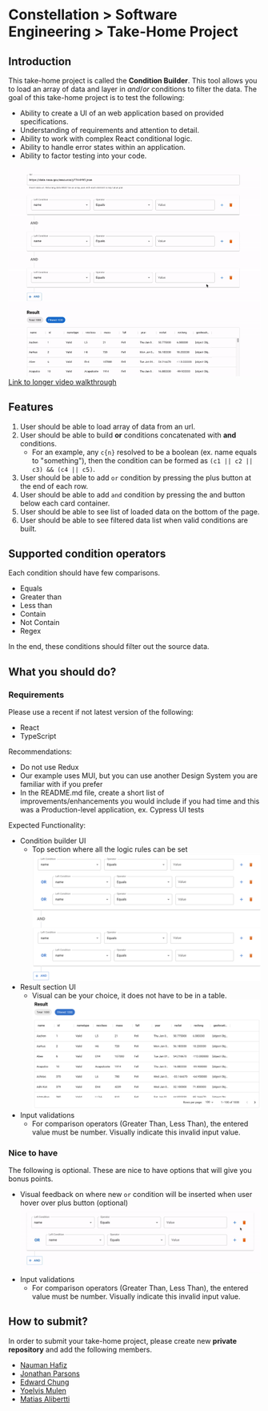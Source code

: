 # Constellation > Software Engineering > Take-Home Project

## Introduction

This take-home project is called the **Condition Builder**. This tool allows you to load an array of data and layer in _and_/_or_ conditions to filter the data. The goal of this take-home project is to test the following:

- Ability to create a UI of an web application based on provided specifications.
- Understanding of requirements and attention to detail.
- Ability to work with complex React conditional logic.
- Ability to handle error states within an application.
- Ability to factor testing into your code.

![demo](./images/demo.gif)
[Link to longer video walkthrough](https://user-images.githubusercontent.com/1391832/208509525-1af1789e-35f6-4e63-9bfc-d33295330f0b.mp4)

## Features

1. User should be able to load array of data from an url.
2. User should be able to build **or** conditions concatenated with **and** conditions.
   - For an example, any `c{n}` resolved to be a boolean (ex. name equals to "something"), then the condition can be formed as `(c1 || c2 || c3) && (c4 || c5)`.
3. User should be able to add `or` condition by pressing the plus button at the end of each row.
4. User should be able to add `and` condition by pressing the and button below each card container.
5. User should be able to see list of loaded data on the bottom of the page.
6. User should be able to see filtered data list when valid conditions are built.

## Supported condition operators

Each condition should have few comparisons.

- Equals
- Greater than
- Less than
- Contain
- Not Contain
- Regex

In the end, these conditions should filter out the source data.

## What you should do?

### Requirements

Please use a recent if not latest version of the following:
- React
- TypeScript

Recommendations:
- Do not use Redux
- Our example uses MUI, but you can use another Design System you are familiar with if you prefer
- In the README.md file, create a short list of improvements/enhancements you would include if you had time and this was a Production-level application, ex. Cypress UI tests


Expected Functionality:
- Condition builder UI 
  - Top section where all the logic rules can be set
    ![Condition Builder UI](./images/condition_builder_ui.png)
- Result section UI
  - Visual can be your choice, it does not have to be in a table.
    ![Result UI](./images/result_ui.png)
- Input validations
  - For comparison operators (Greater Than, Less Than), the entered value must be number. Visually indicate this invalid input value.


### Nice to have

The following is optional. These are nice to have options that will give you bonus points.

- Visual feedback on where new `or` condition will be inserted when user hover over plus button (optional)
  ![Visual Feedback](./images/row_feedback.gif)
- Input validations
  - For comparison operators (Greater Than, Less Than), the entered value must be number. Visually indicate this invalid input value.


## How to submit?

In order to submit your take-home project, please create new **private repository** and add the following members.

- [Nauman Hafiz](https://www.github.com/canisvulgaris)
- [Jonathan Parsons](https://www.github.com/jmparsons)
- [Edward Chung](https://www.github.com/munjo5746)
- [Yoelvis Mulen](https://www.github.com/ymulenll)
- [Matias Alibertti](https://github.com/mattrc)
